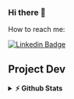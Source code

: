 ### Hi there 👋

How to reach me: 

[![Linkedin Badge](https://img.shields.io/badge/-LinkedIn-0e76a8?style=flat-square&logo=Linkedin&logoColor=white)](https://linkedin.com/in/luca-forelli)


## Project Dev

<details>	
  <summary><b>⚡ Github Stats</b></summary>

  <br />

🚧Profile under construction...🚧



<!--

- 🔭 I’m currently working on ...
- 🌱 I’m currently learning ...
- 👯 I’m looking to collaborate on ...
- 🤔 I’m looking for help with ...
- 💬 Ask me about ...
- 📫 How to reach me: ...
- ⚡ Fun fact: ...
-->
